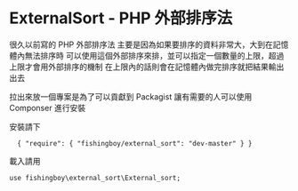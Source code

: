 # ExternalSort - PHP 外部排序法

  很久以前寫的 PHP 外部排序法
  主要是因為如果要排序的資料非常大，大到在記憶體內無法排序時
  可以使用這個外部排序來排，並可以指定一個數量的上限，超過上限才會用外部排序的機制
  在上限內的話則會在記憶體內做完排序就把結果輸出出去
  
  拉出來放一個專案是為了可以貢獻到 Packagist 
  讓有需要的人可以使用 Componser 進行安裝

  安裝請下
    
  `  
    {
        "require": {
            "fishingboy/external_sort": "dev-master"
        }
    }
  `  


  載入請用

  `
  use fishingboy\external_sort\External_sort;
  `
